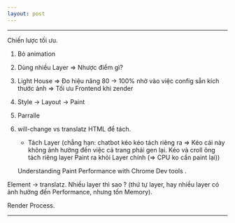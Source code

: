 ```yaml
---
layout: post
---
```


---
Chiến lược tối ưu. 
1. Bỏ animation 
2. Dùng nhiều Layer => Nhược điểm gì? 
3. Light House => Đo hiệu năng 80 -> 100% nhờ vào việc config sẵn kích thước ảnh => Tối ưu Frontend khi zender 
4. Style -> Layout -> Paint
5. Parralle 
6. will-change  vs translatz HTML để tách.
    - Tách Layer (chẳng hạn: chatbot kéo kéo tách riêng ra => Kéo cái này không ảnh hưởng đến việc cả trang phải gen lại. Kéo và croll ông tách riêng layer Paint ra khỏi Layer chính (=> CPU ko cần paint lại))

   Understanding Paint Performance with Chrome Dev tools . 

Element -> translatz. Nhiều layer thì sao ? (thứ tự layer, hay nhiều layer có ảnh hưởng đến Performance, nhưng tốn Memory).

Render Process. 



--- 
